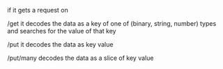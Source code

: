 if it gets a request on 


/get
it decodes the data as a key of one of (binary, string, number) types and searches for the value of that key 


/put
it decodes the data as key value

/put/many
decodes the data as a slice of key value 

